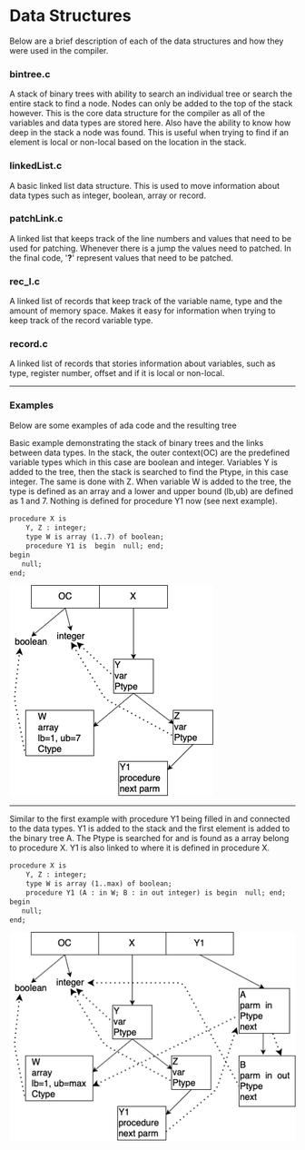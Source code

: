 # Data Structures
Below are a brief description of each of the data structures and how they were used in the compiler. 

### bintree.c
A stack of binary trees with ability to search an individual tree or search the entire stack to find a node. Nodes can only be added to the top of the stack however. This is the core data structure for the compiler as all of the variables and data types are stored here. Also have the ability to know how deep in the stack a node was found. This is useful when trying to find if an element is local or non-local based on the location in the stack. 

### linkedList.c
A basic linked list data structure. This is used to move information about data types such as integer, boolean, array or record.

### patchLink.c
A linked list that keeps track of the line numbers and values that need to be used for patching. Whenever there is a jump the values need to patched. In the final code, '**?**' represent values that need to be patched. 

### rec_l.c
A linked list of records that keep track of the variable name, type and the amount of memory space. Makes it easy for information when trying to keep track of the record variable type.  

### record.c
A linked list of records that stories information about variables, such as type, register number, offset and if it is local or non-local.   
***
### Examples
Below are some examples of ada code and the resulting tree


Basic example demonstrating the stack of binary trees and the links between data types.
In the stack, the outer context(OC) are the predefined variable types which in this case are boolean and integer.
Variables Y is added to the tree, then the stack is searched to find the Ptype, in this case integer. The same is done with Z. 
When variable W is added to the tree, the type is defined as an array and a lower and upper bound (lb,ub) are defined as 1 and 7.
Nothing is defined for procedure Y1 now (see next example).
```
procedure X is
	Y, Z : integer;
	type W is array (1..7) of boolean;
	procedure Y1 is  begin  null; end;
begin
   null;
end;
```
![](Tree1.png)


***
Similar to the first example with procedure Y1 being filled in and connected to the data types.
Y1 is added to the stack and the first element is added to the binary tree A. The Ptype is searched for and is found as a array belong to procedure X.
Y1 is also linked to where it is defined in procedure X. 
```
procedure X is
	Y, Z : integer;
	type W is array (1..max) of boolean;
	procedure Y1 (A : in W; B : in out integer) is begin  null; end;
begin
   null;
end;
```
![](Tree2.png)